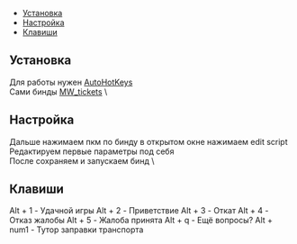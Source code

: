 
* [Установка](#Установка)
* [Настройка](#Настройка)
* [Клавиши](#Клавиши)



## Установка
Для работы нужен [AutoHotKeys](https://www.autohotkey.com) \
Сами бинды [MW_tickets](/MW_tickets.ahk?raw=true) \

## Настройка
Дальше нажимаем пкм по бинду в открытом окне нажимаем edit script \
Редактируем первые параметры под себя \
После сохраняем и запускаем бинд \

## Клавиши
Alt + 1 - Удачной игры
Alt + 2 - Приветствие
Alt + 3 - Откат
Alt + 4 - Отказ жалобы
Alt + 5 - Жалоба принята
Alt + q - Ещё вопросы?
Alt + num1 - Тутор заправки транспорта
